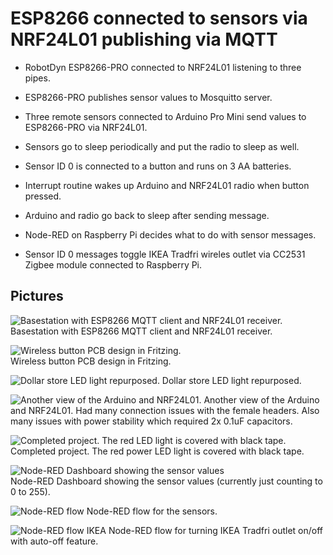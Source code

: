# ESP8266 connected to sensors via NRF24L01 publishing via MQTT

* RobotDyn ESP8266-PRO connected to NRF24L01 listening to three pipes.
* ESP8266-PRO publishes sensor values to Mosquitto server.

* Three remote sensors connected to Arduino Pro Mini send values to ESP8266-PRO via NRF24L01.
* Sensors go to sleep periodically and put the radio to sleep as well.
* Sensor ID 0 is connected to a button and runs on 3 AA batteries. 
 * Interrupt routine wakes up Arduino and NRF24L01 radio when button pressed.
 * Arduino and radio go back to sleep after sending message.

* Node-RED on Raspberry Pi decides what to do with sensor messages.
* Sensor ID 0 messages toggle IKEA Tradfri wireles outlet via CC2531 Zigbee module connected to Raspberry Pi.

## Pictures

![Basestation with ESP8266 MQTT client and NRF24L01 receiver.](basestation.JPG?raw=true)
Basestation with ESP8266 MQTT client and NRF24L01 receiver.

![Wireless button PCB design in Fritzing.](wireles-button-fritzing.png?raw=true)
<br/>
Wireless button PCB design in Fritzing.

![Dollar store LED light repurposed.](wireless-button1.JPG?raw=true)
Dollar store LED light repurposed.

![Another view of the Arduino and NRF24L01.](wireless-button2.JPG?raw=true)
Another view of the Arduino and NRF24L01. Had many connection issues with the female headers. Also many issues with power stability which required 2x 0.1uF capacitors.

![Completed project. The red LED light is covered with black tape.](wireless-button3.JPG?raw=true)
Completed project. The red power LED light is covered with black tape. 

![Node-RED Dashboard showing the sensor values](node-red-dashboard-sensors.PNG?raw=true)
<br/>
Node-RED Dashboard showing the sensor values (currently just counting to 0 to 255).

![Node-RED flow](node-red-flow.PNG?raw=true)
Node-RED flow for the sensors.

![Node-RED flow IKEA](node-red-flow-ikea.PNG?raw=true)
Node-RED flow for turning IKEA Tradfri outlet on/off with auto-off feature.
